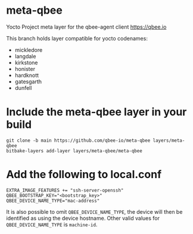 # meta-qbee
Yocto Project meta layer for the qbee-agent client https://qbee.io

This branch holds layer compatible for yocto codenames:
* mickledore
* langdale
* kirkstone
* honister
* hardknott
* gatesgarth
* dunfell

# Include the meta-qbee layer in your build

```
git clone -b main https://github.com/qbee-io/meta-qbee layers/meta-qbee
bitbake-layers add-layer layers/meta-qbee/meta-qbee
```

# Add the following to local.conf

```
EXTRA_IMAGE_FEATURES += "ssh-server-openssh"
QBEE_BOOTSTRAP_KEY="<bootstrap_key>"
QBEE_DEVICE_NAME_TYPE="mac-address"
```
It is also possible to omit `QBEE_DEVICE_NAME_TYPE`, the device will then be identified as using the device hostname.
Other valid values for `QBEE_DEVICE_NAME_TYPE` is `machine-id`.
